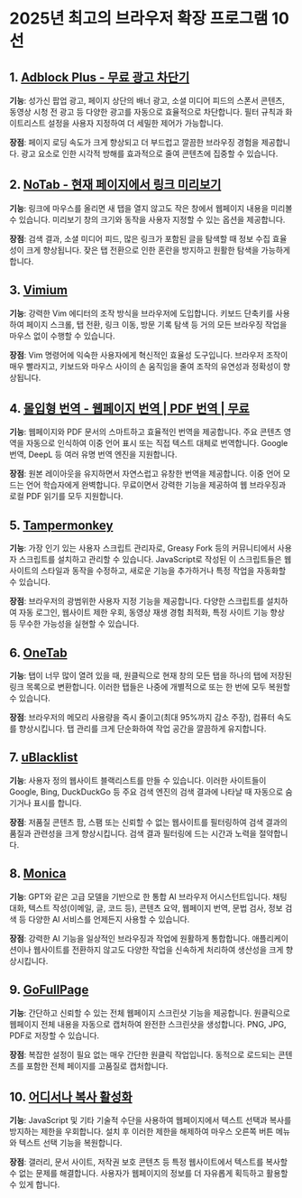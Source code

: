 # 2025년 최고의 브라우저 확장 프로그램 10선

## 1. [Adblock Plus - 무료 광고 차단기](https://chromewebstore.google.com/detail/cfhdojbkjhnklbpkdaibdccddilifddb)

**기능**: 성가신 팝업 광고, 페이지 상단의 배너 광고, 소셜 미디어 피드의 스폰서 콘텐츠, 동영상 시청 전 광고 등 다양한 광고를 자동으로 효율적으로 차단합니다. 필터 규칙과 화이트리스트 설정을 사용자 지정하여 더 세밀한 제어가 가능합니다.

**장점**: 페이지 로딩 속도가 크게 향상되고 더 부드럽고 깔끔한 브라우징 경험을 제공합니다. 광고 요소로 인한 시각적 방해를 효과적으로 줄여 콘텐츠에 집중할 수 있습니다.

## 2. [NoTab - 현재 페이지에서 링크 미리보기](https://notab.wand.tools)
**기능**: 링크에 마우스를 올리면 새 탭을 열지 않고도 작은 창에서 웹페이지 내용을 미리볼 수 있습니다. 미리보기 창의 크기와 동작을 사용자 지정할 수 있는 옵션을 제공합니다.

**장점**: 검색 결과, 소셜 미디어 피드, 많은 링크가 포함된 글을 탐색할 때 정보 수집 효율성이 크게 향상됩니다. 잦은 탭 전환으로 인한 혼란을 방지하고 원활한 탐색을 가능하게 합니다.

## 3. [Vimium](https://chromewebstore.google.com/detail/vimium/dbepggeogbaibhgnhhndojpepiihcmeb)
**기능**: 강력한 Vim 에디터의 조작 방식을 브라우저에 도입합니다. 키보드 단축키를 사용하여 페이지 스크롤, 탭 전환, 링크 이동, 방문 기록 탐색 등 거의 모든 브라우징 작업을 마우스 없이 수행할 수 있습니다.

**장점**: Vim 명령어에 익숙한 사용자에게 혁신적인 효율성 도구입니다. 브라우저 조작이 매우 빨라지고, 키보드와 마우스 사이의 손 움직임을 줄여 조작의 유연성과 정확성이 향상됩니다.

## 4. [몰입형 번역 - 웹페이지 번역 | PDF 번역 | 무료](https://chromewebstore.google.com/detail/bpoadfkcbjbfhfodiogcnhhhpibjhbnh)
**기능**: 웹페이지와 PDF 문서의 스마트하고 효율적인 번역을 제공합니다. 주요 콘텐츠 영역을 자동으로 인식하여 이중 언어 표시 또는 직접 텍스트 대체로 번역합니다. Google 번역, DeepL 등 여러 유명 번역 엔진을 지원합니다.

**장점**: 원본 레이아웃을 유지하면서 자연스럽고 유창한 번역을 제공합니다. 이중 언어 모드는 언어 학습자에게 완벽합니다. 무료이면서 강력한 기능을 제공하여 웹 브라우징과 로컬 PDF 읽기를 모두 지원합니다.

## 5. [Tampermonkey](https://chromewebstore.google.com/detail/dhdgffkkebhmkfjojejmpbldmpobfkfo)
**기능**: 가장 인기 있는 사용자 스크립트 관리자로, Greasy Fork 등의 커뮤니티에서 사용자 스크립트를 설치하고 관리할 수 있습니다. JavaScript로 작성된 이 스크립트들은 웹사이트의 스타일과 동작을 수정하고, 새로운 기능을 추가하거나 특정 작업을 자동화할 수 있습니다.

**장점**: 브라우저의 광범위한 사용자 지정 기능을 제공합니다. 다양한 스크립트를 설치하여 자동 로그인, 웹사이트 제한 우회, 동영상 재생 경험 최적화, 특정 사이트 기능 향상 등 무수한 가능성을 실현할 수 있습니다.

## 6. [OneTab](https://chromewebstore.google.com/detail/onetab/chphlpgkkbolifaimnlloiipkdnihall)
**기능**: 탭이 너무 많이 열려 있을 때, 원클릭으로 현재 창의 모든 탭을 하나의 탭에 저장된 링크 목록으로 변환합니다. 이러한 탭들은 나중에 개별적으로 또는 한 번에 모두 복원할 수 있습니다.

**장점**: 브라우저의 메모리 사용량을 즉시 줄이고(최대 95%까지 감소 주장), 컴퓨터 속도를 향상시킵니다. 탭 관리를 크게 단순화하여 작업 공간을 깔끔하게 유지합니다.

## 7. [uBlacklist](https://chromewebstore.google.com/detail/ublacklist/pncfbmialoiaghdehhbnbhkkgmjanfhe)
**기능**: 사용자 정의 웹사이트 블랙리스트를 만들 수 있습니다. 이러한 사이트들이 Google, Bing, DuckDuckGo 등 주요 검색 엔진의 검색 결과에 나타날 때 자동으로 숨기거나 표시를 합니다.

**장점**: 저품질 콘텐츠 팜, 스팸 또는 신뢰할 수 없는 웹사이트를 필터링하여 검색 결과의 품질과 관련성을 크게 향상시킵니다. 검색 결과 필터링에 드는 시간과 노력을 절약합니다.

## 8. [Monica](https://chromewebstore.google.com/detail/ofpnmcalabcbjgholdjcjblkibolbppb)
**기능**: GPT와 같은 고급 모델을 기반으로 한 통합 AI 브라우저 어시스턴트입니다. 채팅 대화, 텍스트 작성(이메일, 글, 코드 등), 콘텐츠 요약, 웹페이지 번역, 문법 검사, 정보 검색 등 다양한 AI 서비스를 언제든지 사용할 수 있습니다.

**장점**: 강력한 AI 기능을 일상적인 브라우징과 작업에 원활하게 통합합니다. 애플리케이션이나 웹사이트를 전환하지 않고도 다양한 작업을 신속하게 처리하여 생산성을 크게 향상시킵니다.

## 9. [GoFullPage](https://chromewebstore.google.com/detail/fdpohaocaechififmbbbbbknoalclacl)
**기능**: 간단하고 신뢰할 수 있는 전체 웹페이지 스크린샷 기능을 제공합니다. 원클릭으로 웹페이지 전체 내용을 자동으로 캡처하여 완전한 스크린샷을 생성합니다. PNG, JPG, PDF로 저장할 수 있습니다.

**장점**: 복잡한 설정이 필요 없는 매우 간단한 원클릭 작업입니다. 동적으로 로드되는 콘텐츠를 포함한 전체 페이지를 고품질로 캡처합니다.

## 10. [어디서나 복사 활성화](https://chromewebstore.google.com/detail/nahkcohcfljjjkhdcbfdphegdoiflbjd)
**기능**: JavaScript 및 기타 기술적 수단을 사용하여 웹페이지에서 텍스트 선택과 복사를 방지하는 제한을 우회합니다. 설치 후 이러한 제한을 해제하여 마우스 오른쪽 버튼 메뉴와 텍스트 선택 기능을 복원합니다.

**장점**: 갤러리, 문서 사이트, 저작권 보호 콘텐츠 등 특정 웹사이트에서 텍스트를 복사할 수 없는 문제를 해결합니다. 사용자가 웹페이지의 정보를 더 자유롭게 획득하고 활용할 수 있게 합니다.
